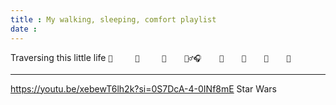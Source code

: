 ```yaml
---
title : My walking, sleeping, comfort playlist
date : 
---
```

Traversing this little life 
`🌳     🌳     🌳    🚶‍♂️🎧    🌳    🌳    🌳    🌳`

---

https://youtu.be/xebewT6lh2k?si=0S7DcA-4-0INf8mE
Star Wars 

